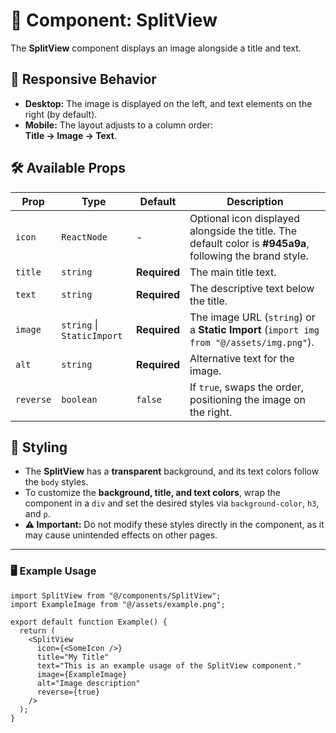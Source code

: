 # 📌 Component: SplitView  

The **SplitView** component displays an image alongside a title and text.  

## 📱 Responsive Behavior  
- **Desktop:** The image is displayed on the left, and text elements on the right (by default).  
- **Mobile:** The layout adjusts to a column order:  
  **Title → Image → Text**.  

## 🛠 Available Props  
| Prop       | Type    | Default  | Description |
|------------|--------|--------|------------|
| `icon`     | `ReactNode` | - | Optional icon displayed alongside the title. The default color is **#945a9a**, following the brand style. |
| `title`    | `string` | **Required** | The main title text. |
| `text`     | `string` | **Required** | The descriptive text below the title. |
| `image`    | `string` \| `StaticImport` | **Required** | The image URL (`string`) or a **Static Import** (`import img from "@/assets/img.png"`). |
| `alt`      | `string` | **Required** | Alternative text for the image. |
| `reverse`  | `boolean` | `false` | If `true`, swaps the order, positioning the image on the right. |

## 🎨 Styling  
- The **SplitView** has a **transparent** background, and its text colors follow the `body` styles.  
- To customize the **background, title, and text colors**, wrap the component in a `div` and set the desired styles via `background-color`, `h3`, and `p`.  
- **⚠️ Important:** Do not modify these styles directly in the component, as it may cause unintended effects on other pages.  

---

### 🖥 Example Usage  

```tsx
import SplitView from "@/components/SplitView";
import ExampleImage from "@/assets/example.png";

export default function Example() {
  return (
    <SplitView
      icon={<SomeIcon />}
      title="My Title"
      text="This is an example usage of the SplitView component."
      image={ExampleImage}
      alt="Image description"
      reverse={true}
    />
  );
}
